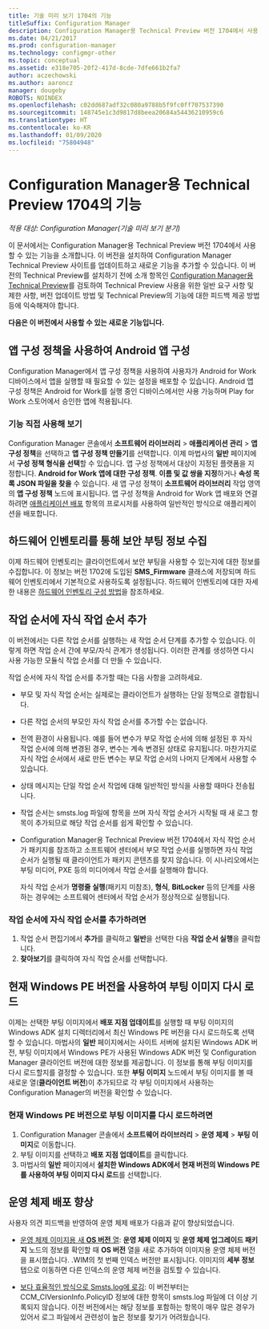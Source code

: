 ```yaml
---
title: 기술 미리 보기 1704의 기능
titleSuffix: Configuration Manager
description: Configuration Manager용 Technical Preview 버전 1704에서 사용 가능한 기능에 대해 알아봅니다.
ms.date: 04/21/2017
ms.prod: configuration-manager
ms.technology: configmgr-other
ms.topic: conceptual
ms.assetid: e318e705-20f2-417d-8cde-7dfe661b2fa7
author: aczechowski
ms.author: aaroncz
manager: dougeby
ROBOTS: NOINDEX
ms.openlocfilehash: c02dd687adf32c080a9788b5f9fc0ff707537390
ms.sourcegitcommit: 148745e1c3d9817d8beea20684a54436210959c6
ms.translationtype: HT
ms.contentlocale: ko-KR
ms.lasthandoff: 01/09/2020
ms.locfileid: "75804948"
---
```

# <a name="capabilities-in-technical-preview-1704-for-configuration-manager"></a>Configuration Manager용 Technical Preview 1704의 기능

*적용 대상: Configuration Manager(기술 미리 보기 분기)*

이 문서에서는 Configuration Manager용 Technical Preview 버전 1704에서 사용할 수 있는 기능을 소개합니다. 이 버전을 설치하여 Configuration Manager Technical Preview 사이트를 업데이트하고 새로운 기능을 추가할 수 있습니다. 이 버전의 Technical Preview를 설치하기 전에 소개 항목인 [Configuration Manager용 Technical Preview](../../core/get-started/technical-preview.md)를 검토하여 Technical Preview 사용을 위한 일반 요구 사항 및 제한 사항, 버전 업데이트 방법 및 Technical Preview의 기능에 대한 피드백 제공 방법 등에 익숙해져야 합니다.    


**다음은 이 버전에서 사용할 수 있는 새로운 기능입니다.**  

## <a name="configure-android-apps-with-app-configuration-policies"></a>앱 구성 정책을 사용하여 Android 앱 구성
Configuration Manager에서 앱 구성 정책을 사용하여 사용자가 Android for Work 디바이스에서 앱을 실행할 때 필요할 수 있는 설정을 배포할 수 있습니다. Android 앱 구성 정책은 Android for Work를 실행 중인 디바이스에서만 사용 가능하며 Play for Work 스토어에서 승인한 앱에 적용됩니다.

### <a name="try-it-out"></a>기능 직접 사용해 보기                 

Configuration Manager 콘솔에서 **소프트웨어 라이브러리** > **애플리케이션 관리** > **앱 구성 정책**을 선택하고 **앱 구성 정책 만들기**를 선택합니다. 이제 마법사의 **일반** 페이지에서 **구성 정책 형식을 선택**할 수 있습니다. 앱 구성 정책에서 대상이 지정된 플랫폼을 지정합니다. **Android for Work 앱에 대한 구성 정책**. **이름 및 값 쌍을 지정**하거나 **속성 목록 JSON 파일을 찾을** 수 있습니다. 새 앱 구성 정책이 **소프트웨어 라이브러리** 작업 영역의 **앱 구성 정책** 노드에 표시됩니다. 앱 구성 정책을 Android for Work 앱 배포와 연결하려면 [애플리케이션 배포](/sccm/apps/deploy-use/deploy-applications) 항목의 프로시저를 사용하여 일반적인 방식으로 애플리케이션을 배포합니다.

## <a name="hardware-inventory-collects-secure-boot-information"></a>하드웨어 인벤토리를 통해 보안 부팅 정보 수집
이제 하드웨어 인벤토리는 클라이언트에서 보안 부팅을 사용할 수 있는지에 대한 정보를 수집합니다. 이 정보는 버전 1702에 도입된 **SMS_Firmware** 클래스에 저장되며 하드웨어 인벤토리에서 기본적으로 사용하도록 설정됩니다. 하드웨어 인벤토리에 대한 자세한 내용은 [하드웨어 인벤토리 구성 방법](/sccm/core/clients/manage/inventory/configure-hardware-inventory)을 참조하세요.

## <a name="add-child-task-sequences-to-a-task-sequence"></a>작업 순서에 자식 작업 순서 추가
이 버전에서는 다른 작업 순서를 실행하는 새 작업 순서 단계를 추가할 수 있습니다. 이렇게 하면 작업 순서 간에 부모/자식 관계가 생성됩니다. 이러한 관계를 생성하면 다시 사용 가능한 모듈식 작업 순서를 더 만들 수 있습니다.  

작업 순서에 자식 작업 순서를 추가할 때는 다음 사항을 고려하세요.

- 부모 및 자식 작업 순서는 실제로는 클라이언트가 실행하는 단일 정책으로 결합됩니다.
- 다른 작업 순서의 부모인 자식 작업 순서를 추가할 수는 없습니다.
- 전역 환경이 사용됩니다. 예를 들어 변수가 부모 작업 순서에 의해 설정된 후 자식 작업 순서에 의해 변경된 경우, 변수는 계속 변경된 상태로 유지됩니다. 마찬가지로 자식 작업 순서에서 새로 만든 변수는 부모 작업 순서의 나머지 단계에서 사용할 수 있습니다.
- 상태 메시지는 단일 작업 순서 작업에 대해 일반적인 방식을 사용할 때마다 전송됩니다.
- 작업 순서는 smsts.log 파일에 항목을 쓰며 자식 작업 순서가 시작될 때 새 로그 항목이 추가되므로 해당 작업 순서를 쉽게 확인할 수 있습니다.
- Configuration Manager용 Technical Preview 버전 1704에서 자식 작업 순서가 패키지를 참조하고 소프트웨어 센터에서 부모 작업 순서를 실행하면 자식 작업 순서가 실행될 때 클라이언트가 패키지 콘텐츠를 찾지 않습니다. 이 시나리오에서는 부팅 미디어, PXE 등의 미디어에서 작업 순서를 실행해야 합니다.  

    자식 작업 순서가 **명령줄 실행**(패키지 미참조), **형식**, **BitLocker** 등의 단계를 사용하는 경우에는 소프트웨어 센터에서 작업 순서가 정상적으로 실행됩니다.

### <a name="to-add-a-child-task-sequence-to-a-task-sequence"></a>작업 순서에 자식 작업 순서를 추가하려면
1. 작업 순서 편집기에서 **추가**를 클릭하고 **일반**을 선택한 다음 **작업 순서 실행**을 클릭합니다.
2. **찾아보기**를 클릭하여 자식 작업 순서를 선택합니다.  

## <a name="reload-boot-images-with-current-windows-pe-version"></a>현재 Windows PE 버전을 사용하여 부팅 이미지 다시 로드
이제는 선택한 부팅 이미지에서 **배포 지점 업데이트**를 실행할 때 부팅 이미지의 Windows ADK 설치 디렉터리에서 최신 Windows PE 버전을 다시 로드하도록 선택할 수 있습니다. 마법사의 **일반** 페이지에서는 사이트 서버에 설치된 Windows ADK 버전, 부팅 이미지에서 Windows PE가 사용된 Windows ADK 버전 및 Configuration Manager 클라이언트 버전에 대한 정보를 제공합니다. 이 정보를 통해 부팅 이미지를 다시 로드할지를 결정할 수 있습니다. 또한 **부팅 이미지** 노드에서 부팅 이미지를 볼 때 새로운 열(**클라이언트 버전**)이 추가되므로 각 부팅 이미지에서 사용하는 Configuration Manager의 버전을 확인할 수 있습니다.

### <a name="to-reload-a-boot-image-with-the-current-windows-pe-version"></a>현재 Windows PE 버전으로 부팅 이미지를 다시 로드하려면

1. Configuration Manager 콘솔에서 **소프트웨어 라이브러리** > **운영 체제** > **부팅 이미지**로 이동합니다.
2. 부팅 이미지를 선택하고 **배포 지점 업데이트**를 클릭합니다.
3. 마법사의 **일반** 페이지에서 **설치한 Windows ADK에서 현재 버전의 Windows PE를 사용하여 부팅 이미지 다시 로드**를 선택합니다.

## <a name="improvements-to-operating-system-deployment"></a>운영 체제 배포 향상
사용자 의견 피드백을 반영하여 운영 체제 배포가 다음과 같이 향상되었습니다.

- [운영 체제 이미지용 새 **OS 버전** 열](https://configurationmanager.uservoice.com/forums/300492-ideas/suggestions/17558407-add-a-column-to-the-operating-system-images-node-f): **운영 체제 이미지** 및 **운영 체제 업그레이드 패키지** 노드의 정보를 확인할 때 **OS 버전** 열을 새로 추가하여 이미지용 운영 체제 버전을 표시했습니다. .WIM의 첫 번째 인덱스 버전만 표시됩니다. 이미지의 **세부 정보** 탭으로 이동하면 다른 인덱스의 운영 체제 버전을 검토할 수 있습니다.

- [보다 효율적인 방식으로 Smsts.log에 로깅](https://configurationmanager.uservoice.com/forums/300492-ideas/suggestions/16791919-stop-filling-smsts-log-with-useless): 이 버전부터는 CCM_CIVersionInfo.PolicyID 정보에 대한 항목이 smsts.log 파일에 더 이상 기록되지 않습니다. 이전 버전에서는 해당 정보를 포함하는 항목이 매우 많은 경우가 있어서 로그 파일에서 관련성이 높은 정보를 찾기가 어려웠습니다.
